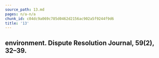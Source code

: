 ```yaml
---
source_path: 13.md
pages: n/a-n/a
chunk_id: c04dc9a069c785d0462d2156ac902a5f9244f9d6
title: '13'
---
```

## environment. Dispute Resolution Journal, 59(2), 32–39.
